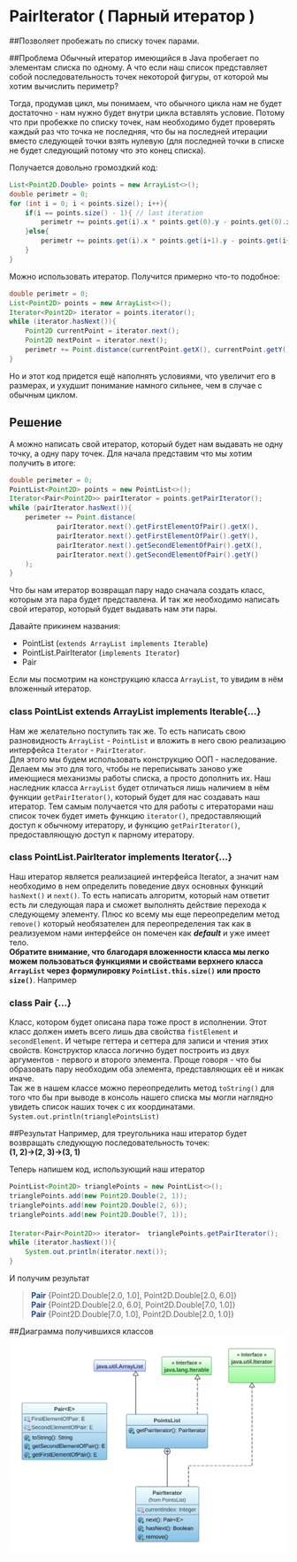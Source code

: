 # PairIterator ( Парный итератор )
##Позволяет пробежать по списку точек парами.

##Проблема
Обычный итератор имеющийся в Java пробегает по элементам списка по одному.
А что если наш список представляет собой последовательность точек некоторой фигуры, от которой мы хотим вычислить периметр?

Тогда, продумав цикл, мы понимаем, что обычного цикла нам не будет достаточно - нам нужно будет внутри цикла вставлять условие.
Потому что при пробежке по списку точек, нам необходимо будет проверять каждый раз что точка не последняя, что бы на последней итерации вместо следующей точки взять нулевую (для последней точки в списке не будет следующий потому что это конец списка).

Получается довольно громоздкий код:  
```java
List<Point2D.Double> points = new ArrayList<>();
double perimetr = 0;
for (int i = 0; i < points.size(); i++){
    if(i == points.size() - 1){ // last iteration
        perimetr += points.get(i).x * points.get(0).y - points.get(0).x * points.get(i).y;
    }else{
        perimetr += points.get(i).x * points.get(i+1).y - points.get(i+1).x * points.get(i).y;
    }
}
```
Можно использовать итератор. Получится примерно что-то подобное:
```java
double perimetr = 0;
List<Point2D> points = new ArrayList<>();
Iterator<Point2D> iterator = points.iterator();
while (iterator.hasNext()){
    Point2D currentPoint = iterator.next();
    Point2D nextPoint = iterator.next();
    perimetr += Point.distance(currentPoint.getX(), currentPoint.getY(), nextPoint.getX(), nextPoint.getY());
}
```
Но и этот код придется ещё наполнять условиями, что увеличит его в размерах, 
и ухудшит понимание намного сильнее, чем в случае с обычным циклом.

## Решение
А можно написать свой итератор, который будет нам выдавать не одну точку, а одну пару точек.
Для начала представим что мы хотим получить в итоге:
```java
double perimeter = 0;
PointList<Point2D> points = new PointList<>();
Iterator<Pair<Point2D>> pairIterator = points.getPairIterator();
while (pairIterator.hasNext()){
    perimeter += Point.distance(
            pairIterator.next().getFirstElementOfPair().getX(),
            pairIterator.next().getFirstElementOfPair().getY(),
            pairIterator.next().getSecondElementOfPair().getX(),
            pairIterator.next().getSecondElementOfPair().getY()
    );
}
```
Что бы нам итератор возвращал пару надо сначала создать класс, которым эта пара будет представлена.
И так же необходимо написать свой итератор, который будет выдавать нам эти пары.

Давайте прикинем названия:
- PointList (`extends ArrayList implements Iterable`)
- PointList.PairIterator (`implements Iterator`)
- Pair

Если мы посмотрим на конструкцию класса `ArrayList`, то увидим в нём вложенный итератор.  

### class PointList extends ArrayList implements Iterable{...}
Нам же желательно поступить так же. То есть написать свою разновидность `ArrayList` - `PointList` и вложить в него свою реализацию интерфейса `Iterator` - `PairIterator`.  
Для этого мы будем использовать конструкцию ООП - наследование.
Делаем мы это для того, чтобы не переписывать заново уже имеющиеся механизмы работы списка, а просто дополнить их.
Наш наследник класса `ArrayList` будет отличаться лишь наличием в нём функции `getPairIterator()`, который будет для нас создавать наш итератор. Тем самым получается что для работы с итераторами наш список точек будет иметь функцию `iterator()`, предоставляющий доступ к обычному итератору, и функцию `getPairIterator()`, предоставляющую доступ к парному итератору.

### class PointList.PairIterator implements Iterator{...}
Наш итератор является реализацией интерфейса Iterator, а значит нам необходимо в нем определить поведение двух основных функций `hasNext()` и `next()`. То есть написать алгоритм, который нам ответит есть ли следующая пара и сможет выполнять действие перехода к следующему элементу.
Плюс ко всему мы еще переопределим метод `remove()` который необязателен для переопределения так как в  реализуемом нами интерфейсе он помечен как ***default*** и уже имеет тело.  
**Обратите внимание, что благодаря вложенности класса мы легко можем пользоваться функциями и свойствами верхнего класса `ArrayList` через формулировку `PointList.this.size()`  или просто `size()`**. 
Например


### class Pair {...}
Класс, котором будет описана пара тоже прост в исполнении. Этот класс должен иметь всего лишь два свойства `fistElement` и `secondElement`. И четыре геттера и сеттера для записи и чтения этих свойств. Конструктор класса логично будет построить из двух аргументов - первого и второго элемента. Проще говоря - что бы образовать пару необходим оба элемента, представляющих её и никак иначе.  
Так же в нашем классе можно переопределить метод `toString()` для того что бы при выводе в консоль нашего списка мы могли наглядно увидеть список наших точек с их координатами. `System.out.println(trianglePointsList)`

##Результат
Например, для треугольника наш итератор будет возвращать следующую последовательность точек:  
**(1, 2)→(2, 3)→(3, 1)**

Теперь напишем код, использующий наш итератор
```java
PointList<Point2D> trianglePoints = new PointList<>();
trianglePoints.add(new Point2D.Double(2, 1));
trianglePoints.add(new Point2D.Double(2, 6));
trianglePoints.add(new Point2D.Double(7, 1));

Iterator<Pair<Point2D>> iterator=  trianglePoints.getPairIterator();
while (iterator.hasNext()){
    System.out.println(iterator.next());
}
```

И получим результат

><span style="font-weight:bold; color:#1c4587">Pair</span> {Point2D.Double[2.0, 1.0], Point2D.Double[2.0, 6.0]}  
><span style="font-weight:bold; color:#1c4587">Pair</span> {Point2D.Double[2.0, 6.0], Point2D.Double[7.0, 1.0]}  
><span style="font-weight:bold; color:#1c4587">Pair</span> {Point2D.Double[7.0, 1.0], Point2D.Double[2.0, 1.0]}

##Диаграмма получившихся классов
![Alt text](class-diagram.svg "Диаграмма классов")
